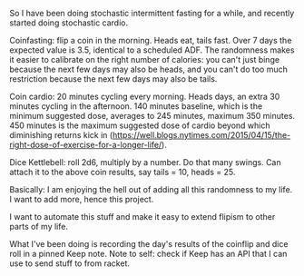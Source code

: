 So I have been doing stochastic intermittent fasting for a while, and recently
started doing stochastic cardio.

Coinfasting: flip a coin in the morning. Heads eat, tails fast. Over 7 days the
expected value is 3.5, identical to a scheduled ADF. The randomness makes it
easier to calibrate on the right number of calories: you can't just binge
because the next few days may also be heads, and you can't do too much
restriction because the next few days may also be tails.

Coin cardio: 20 minutes cycling every morning. Heads days, an extra 30 minutes
cycling in the afternoon. 140 minutes baseline, which is the minimum suggested
dose, averages to 245 minutes, maximum 350 minutes. 450 minutes is the maximum
suggested dose of cardio beyond which diminishing returns kick in
(https://well.blogs.nytimes.com/2015/04/15/the-right-dose-of-exercise-for-a-longer-life/).

Dice Kettlebell: roll 2d6, multiply by a number. Do that many swings. Can attach
it to the above coin results, say tails = 10, heads = 25.

Basically: I am enjoying the hell out of adding all this randomness to my life.
I want to add more, hence this project.

I want to automate this stuff and make it easy to extend flipism to other parts
of my life.

What I've been doing is recording the day's results of the coinflip and dice roll in a
pinned Keep note. Note to self: check if Keep has an API that I can use to send
stuff to from racket.
